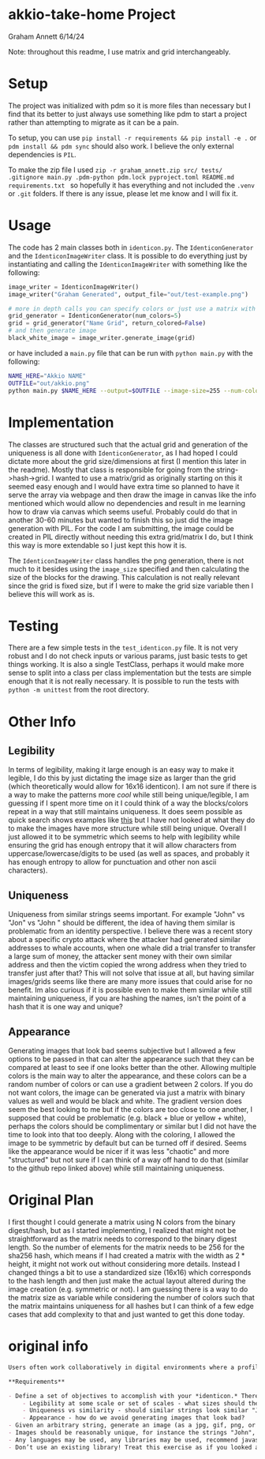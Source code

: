# akkio-take-home Project

Graham Annett
6/14/24

Note: throughout this readme, I use matrix and grid interchangeably.

# Setup
The project was initialized with pdm so it is more files than necessary but I find that its better to just always use something like pdm to start a project rather than attempting to migrate as it can be a pain.

To setup, you can use `pip install -r requirements && pip install -e .` or `pdm install && pdm sync` should also work. I believe the only external dependencies is `PIL`.

To make the zip file I used `zip -r graham_annett.zip src/ tests/ .gitignore main.py .pdm-python pdm.lock pyproject.toml README.md requirements.txt ` so hopefully it has everything and not included the `.venv` or `.git` folders. If there is any issue, please let me know and I will fix it.

# Usage

The code has 2 main classes both in `identicon.py`.  The `IdenticonGenerator` and the `IdenticonImageWriter` class.
It is possible to do everything just by instantiating and calling the `IdenticonImageWriter` with something like the following:

```python
image_writer = IdenticonImageWriter()
image_writer("Graham Generated", output_file="out/test-example.png")

# more in depth calls you can specify colors or just use a matrix with binary colors
grid_generator = IdenticonGenerator(num_colors=5)
grid = grid_generator("Name Grid", return_colored=False)
# and then generate image
black_white_image = image_writer.generate_image(grid)
```

or have included a `main.py` file that can be run with `python main.py` with the following:

```bash
NAME_HERE="Akkio NAME"
OUTFILE="out/akkio.png"
python main.py $NAME_HERE --output=$OUTFILE --image-size=255 --num-colors=8 --base-color-idx=2 --end-color-idx=6
```

# Implementation

The classes are structured such that the actual grid and generation of the uniqueness is all done with `IdenticonGenerator`, as I had hoped I could dictate more about the grid size/dimensions at first (I mention this later in the readme).  Mostly that class is responsible for going from the string->hash->grid.
I wanted to use a matrix/grid as originally starting on this it seemed easy enough and I would have extra time so planned to have it serve the array via webpage and then draw the image in canvas like the info mentioned which would allow no dependencies and result in me learning how to draw via canvas which seems useful. Probably could do that in another 30-60 minutes but wanted to finish this so just did the image generation with PIL. For the code I am submitting, the image could be created in PIL directly without needing this extra grid/matrix I do, but I think this way is more extendable so I just kept this how it is.

The `IdenticonImageWriter` class handles the png generation, there is not much to it besides using the `image_size` specified and then calculating the size of the blocks for the drawing.  This calculation is not really relevant since the grid is fixed size, but if I were to make the grid size variable then I believe this will work as is.


# Testing
There are a few simple tests in the `test_identicon.py` file.
It is not very robust and I do not check inputs or various params, just basic tests to get things working.  It is also a single TestClass, perhaps it would make more sense to split into a class per class implementation but the tests are simple enough that it is not really necessary.
It is possible to run the tests with `python -m unittest` from the root directory.


# Other Info

## Legibility

In terms of legibility, making it large enough is an easy way to make it legible, I do this by just dictating the image size as larger than the grid (which theoretically would allow for 16x16 identicon). I am not sure if there is a way to make the patterns more *cool* while still being unique/legible, I am guessing if I spent more time on it I could think of a way the blocks/colors repeat in a way that still maintains uniqueness. It does seem possible as quick search shows examples like [this](https://github.com/laurentpayot/minidenticons) but I have not looked at what they do to make the images have more structure while still being unique.
Overall I just allowed it to be symmetric which seems to help with legibility while ensuring the grid has enough entropy that it will allow characters from uppercase/lowercase/digits to be used (as well as spaces, and probably it has enough entropy to allow for punctuation and other non ascii characters).

## Uniqueness
Uniqueness from similar strings seems important.  For example "John" vs "Jon" vs "John " should be different, the idea of having them similar is problematic from an identity perspective.
I believe there was a recent story about a specific crypto attack where the attacker had generated similar addresses to whale accounts, when one whale did a trial transfer to transfer a large sum of money, the attacker sent money with their own similar address and then the victim copied the wrong address when they tried to transfer just after that? This will not solve that issue at all, but having similar images/grids seems like there are many more issues that could arise for no benefit.
Im also curious if it is possible even to make them similar while still maintaining uniqueness, if you are hashing the names, isn't the point of a hash that it is one way and unique?

## Appearance

Generating images that look bad seems subjective but I allowed a few options to be passed in that can alter the appearance such that they can be compared at least to see if one looks better than the other.
Allowing multiple colors is the main way to alter the appearance, and these colors can be a random number of colors or can use a gradient between 2 colors.  If you do not want colors, the image can be generated via just a matrix with binary values as well and would be black and white.  The gradient version does seem the best looking to me but if the colors are too close to one another, I supposed that could be problematic (e.g. black + blue or yellow + white), perhaps the colors should be complimentary or similar but I did not have the time to look into that too deeply.
Along with the coloring, I allowed the image to be symmetric by default but can be turned off if desired.
Seems like the appearance would be nicer if it was less "chaotic" and more "structured" but not sure if I can think of a way off hand to do that (similar to the github repo linked above) while still maintaining uniqueness.

# Original Plan

I first thought I could generate a matrix using N colors from the binary digest/hash, but as I started implementing, I realized that might not be straightforward as the matrix needs to correspond to the binary digest length. So the number of elements for the matrix needs to be 256 for the sha256 hash, which means if I had created a matrix with the width as 2 * height, it might not work out without considering more details.  Instead I changed things a bit to use a standardized size (16x16) which corresponds to the hash length and then just make the actual layout altered during the image creation (e.g. symmetric or not).  I am guessing there is a way to do the matrix size as variable while considering the number of colors such that the matrix maintains uniqueness for all hashes but I can think of a few edge cases that add complexity to that and just wanted to get this done today.


# original info

```markdown
Users often work collaboratively in digital environments where a profile picture is not available. Some platforms have attempted to solve this problem with the creation of randomly generated, unique icons for each user ([github](https://github.blog/2013-08-14-identicons/), [slack](https://slack.zendesk.com/hc/article_attachments/360048182573/Screen_Shot_2019-10-01_at_5.08.29_PM.png), [ethereum wallets](https://github.com/ethereum/blockies)) sometimes called *Identicons*. Given an arbitrary string, create an image that can serve as a unique identifier for a user of a B2B productivity app like slack, notion, etc.

**Requirements**

- Define a set of objectives to accomplish with your *identicon.* There's no right or wrong answer here. Here are some hypothetical objectives:
    - Legibility at some scale or set of scales - what sizes should the icon be shown at?
    - Uniqueness vs similarity - should similar strings look similar "John" vs "Jon" or should they be different?
    - Appearance - how do we avoid generating images that look bad?
- Given an arbitrary string, generate an image (as a jpg, gif, png, or in a web page using canvas, webgl, or whatever other display strategy you prefer)
- Images should be reasonably unique, for instance the strings "John", "Jane", and "931D387731bBbC988B31220" should generate three distinct images
- Any languages may be used, any libraries may be used, recommend javascript or python
- Don’t use an existing library! Treat this exercise as if you looked at existing solutions and thought you could do better, and decided to write your own
```
